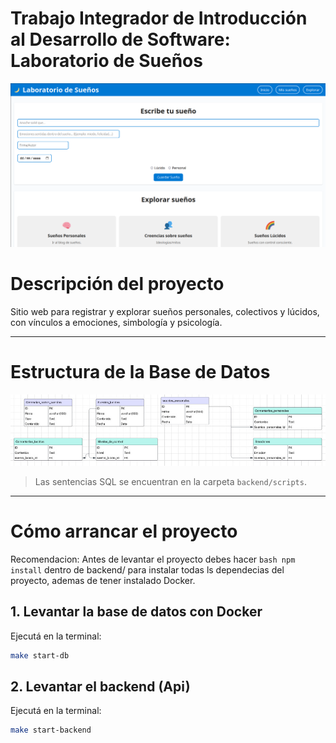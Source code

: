 # Trabajo Integrador de Introducción al Desarrollo de Software: Laboratorio de Sueños

![Logo del proyecto](./imagenes/captura-index-proyecto.png)

# Descripción del proyecto

Sitio web para registrar y explorar sueños personales, colectivos y lúcidos, con vínculos a emociones, simbología y psicología.

---

# Estructura de la Base de Datos

![Estructura de la db](./imagenes/captura-db.jpeg)

> Las sentencias SQL se encuentran en la carpeta `backend/scripts`.

---

# Cómo arrancar el proyecto

Recomendacion: Antes de levantar el proyecto debes hacer ```bash npm install``` dentro de backend/ para instalar todas ls dependecias del proyecto, ademas de tener instalado Docker.

## 1. Levantar la base de datos con Docker

Ejecutá en la terminal:

```bash
make start-db
```

## 2. Levantar el backend (Api)

Ejecutá en la terminal:

```bash
make start-backend
```